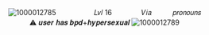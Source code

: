 ![1000012785](https://github.com/user-attachments/assets/e777eb79-4956-4d1d-9a21-00c883ebc34e)
ㅤ ㅤㅤㅤ ㅤ𝐿𝑣𝑙 16
ㅤ ㅤㅤㅤ𝑉𝑖𝑎 ㅤㅤㅤ𝑝𝑟𝑜𝑛𝑜𝑢𝑛𝑠
ㅤ ㅤㅤㅤ ㅤ ㅤㅤㅤ ㅤㅤ⚠︎ 𝒖𝒔𝒆𝒓 𝒉𝒂𝒔 𝒃𝒑𝒅+𝒉𝒚𝒑𝒆𝒓𝒔𝒆𝒙𝒖𝒂𝒍
![1000012789](https://github.com/user-attachments/assets/150ecc82-62f0-472d-9e8a-5666e36dd13e)
